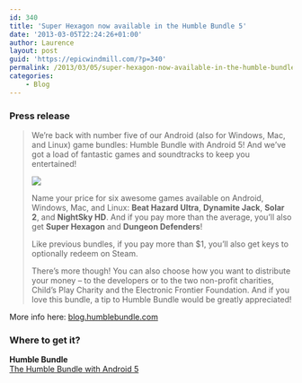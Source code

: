 ```yaml
---
id: 340
title: 'Super Hexagon now available in the Humble Bundle 5'
date: '2013-03-05T22:24:26+01:00'
author: Laurence
layout: post
guid: 'https://epicwindmill.com/?p=340'
permalink: /2013/03/05/super-hexagon-now-available-in-the-humble-bundle-5/
categories:
    - Blog
---
```


### Press release

> We’re back with number five of our Android (also for Windows, Mac, and Linux) game bundles: Humble Bundle with Android 5! And we’ve got a load of fantastic games and soundtracks to keep you entertained!
> 
> ![](https://www.youtube.com/watch?v=NQfkrNHbs1Q)
>
> Name your price for six awesome games available on Android, Windows, Mac, and Linux: **Beat Hazard Ultra**, **Dynamite Jack**, **Solar 2**, and **NightSky HD**. And if you pay more than the average, you’ll also get **Super Hexagon** and **Dungeon Defenders**!
> 
> Like previous bundles, if you pay more than $1, you’ll also get keys to optionally redeem on Steam.
> 
> There’s more though! You can also choose how you want to distribute your money – to the developers or to the two non-profit charities, Child’s Play Charity and the Electronic Frontier Foundation. And if you love this bundle, a tip to Humble Bundle would be greatly appreciated!

More info here: [blog.humblebundle.com](http://blog.humblebundle.com/post/44641397764/humble-bundle-with-android-5-has-landed)

### Where to get it?

**Humble Bundle**  
[The Humble Bundle with Android 5](http://www.humblebundle.com/)